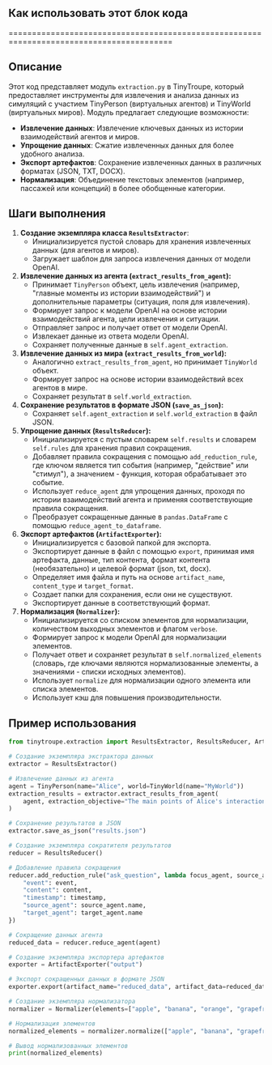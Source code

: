 ## Как использовать этот блок кода
=========================================================================================

Описание
-------------------------
Этот код представляет модуль `extraction.py` в TinyTroupe, который предоставляет инструменты для извлечения и анализа данных из симуляций с участием TinyPerson (виртуальных агентов) и TinyWorld (виртуальных миров). Модуль предлагает следующие возможности:

- **Извлечение данных**:  Извлечение ключевых данных из истории взаимодействий агентов и миров.
- **Упрощение данных**: Сжатие извлеченных данных для более удобного анализа.
- **Экспорт артефактов**: Сохранение извлеченных данных в различных форматах (JSON, TXT, DOCX).
- **Нормализация**: Объединение текстовых элементов (например, пассажей или концепций) в более обобщенные категории.

Шаги выполнения
-------------------------
1. **Создание экземпляра класса `ResultsExtractor`**: 
   -  Инициализируется пустой словарь для хранения извлеченных данных (для агентов и миров).
   - Загружает шаблон для запроса извлечения данных от модели OpenAI.
2. **Извлечение данных из агента (`extract_results_from_agent`):**
   - Принимает `TinyPerson` объект, цель извлечения (например, "главные моменты из истории взаимодействий") и дополнительные параметры (ситуация, поля для извлечения).
   - Формирует запрос к модели OpenAI на основе истории взаимодействий агента, цели извлечения и ситуации.
   - Отправляет запрос и получает ответ от модели OpenAI.
   - Извлекает данные из ответа модели OpenAI.
   - Сохраняет полученные данные в `self.agent_extraction`.
3. **Извлечение данных из мира (`extract_results_from_world`):**
   -  Аналогично `extract_results_from_agent`, но принимает `TinyWorld` объект.
   - Формирует запрос на основе истории взаимодействий всех агентов в мире.
   - Сохраняет результат в `self.world_extraction`.
4. **Сохранение результатов в формате JSON (`save_as_json`):**
   - Сохраняет  `self.agent_extraction` и `self.world_extraction` в файл JSON.
5. **Упрощение данных (`ResultsReducer`):**
   -  Инициализируется с пустым словарем `self.results` и словарем `self.rules` для хранения правил сокращения.
   -  Добавляет правила сокращения с помощью `add_reduction_rule`, где ключом является тип события (например, "действие" или "стимул"), а значением - функция, которая обрабатывает это событие.
   -  Использует `reduce_agent` для упрощения данных,  проходя по истории взаимодействий агента и применяя соответствующие правила сокращения. 
   -  Преобразует сокращенные данные в `pandas.DataFrame` с помощью `reduce_agent_to_dataframe`.
6. **Экспорт артефактов (`ArtifactExporter`):**
   -  Инициализируется с базовой папкой для экспорта.
   -  Экспортирует данные в файл с помощью `export`, принимая имя артефакта, данные, тип контента, формат контента (необязательно) и целевой формат (json, txt, docx).
   -  Определяет имя файла и путь на основе `artifact_name`, `content_type` и `target_format`.
   -  Создает папки для сохранения, если они не существуют.
   -  Экспортирует данные в соответствующий формат.
7. **Нормализация (`Normalizer`):**
   -  Инициализируется со списком элементов для нормализации, количеством выходных элементов и флагом `verbose`.
   -  Формирует запрос к модели OpenAI для нормализации элементов.
   -  Получает ответ и сохраняет результат в `self.normalized_elements` (словарь, где ключами являются нормализованные элементы, а значениями - списки исходных элементов).
   -  Использует `normalize` для нормализации одного элемента или списка элементов.
   -  Использует кэш для повышения производительности.

Пример использования
-------------------------

```python
from tinytroupe.extraction import ResultsExtractor, ResultsReducer, ArtifactExporter, Normalizer

# Создание экземпляра экстрактора данных
extractor = ResultsExtractor()

# Извлечение данных из агента
agent = TinyPerson(name="Alice", world=TinyWorld(name="MyWorld"))
extraction_results = extractor.extract_results_from_agent(
    agent, extraction_objective="The main points of Alice's interactions history."
)

# Сохранение результатов в JSON
extractor.save_as_json("results.json")

# Создание экземпляра сократителя результатов
reducer = ResultsReducer()

# Добавление правила сокращения
reducer.add_reduction_rule("ask_question", lambda focus_agent, source_agent, target_agent, kind, event, content, timestamp: {
    "event": event,
    "content": content,
    "timestamp": timestamp,
    "source_agent": source_agent.name,
    "target_agent": target_agent.name
})

# Сокращение данных агента
reduced_data = reducer.reduce_agent(agent)

# Создание экземпляра экспортера артефактов
exporter = ArtifactExporter("output")

# Экспорт сокращенных данных в формате JSON
exporter.export(artifact_name="reduced_data", artifact_data=reduced_data, content_type="interaction", target_format="json")

# Создание экземпляра нормализатора
normalizer = Normalizer(elements=["apple", "banana", "orange", "grapefruit"], n=3)

# Нормализация элементов
normalized_elements = normalizer.normalize(["apple", "banana", "grapefruit"])

# Вывод нормализованных элементов
print(normalized_elements) 
```